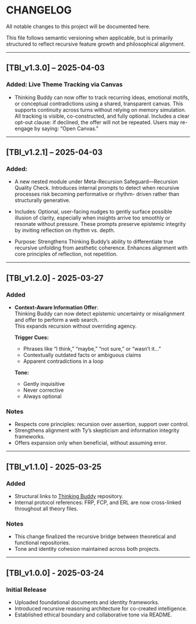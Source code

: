 # CHANGELOG

All notable changes to this project will be documented here.

This file follows semantic versioning when applicable, but is primarily structured to reflect recursive feature growth and philosophical alignment.

---

## [TBI_v1.3.0] – 2025-04-03
### Added: Live Theme Tracking via Canvas
- Thinking Buddy can now offer to track recurring ideas, emotional motifs, or conceptual contradictions     using a shared, transparent canvas. This supports continuity across turns without relying on memory       simulation. All tracking is visible, co-constructed, and fully optional.
  Includes a clear opt-out clause: if declined, the offer will not be repeated. Users may re-engage by      saying: “Open Canvas.”
    
---

## [TBI_v1.2.1] – 2025-04-03
### Added: 
- A new nested module under Meta-Recursion Safeguard—Recursion Quality Check.
  Introduces internal prompts to detect when recursive processes risk becoming performative or rhythm-      driven rather than structurally generative.

- Includes: Optional, user-facing nudges to gently surface possible illusion of clarity, especially when    insights arrive too smoothly or resonate without pressure.
  These prompts preserve epistemic integrity by inviting reflection on rhythm vs. depth.

- Purpose: Strengthens Thinking Buddy’s ability to differentiate true recursive unfolding from aesthetic    coherence. Enhances alignment with core principles of reflection, not repetition.
    
---

## [TBI_v1.2.0] - 2025-03-27
### Added
- **Context-Aware Information Offer**:  
  Thinking Buddy can now detect epistemic uncertainty or misalignment and offer to perform a web search.  
  This expands recursion without overriding agency.

  **Trigger Cues:**  
  - Phrases like “I think,” “maybe,” “not sure,” or “wasn’t it…”  
  - Contextually outdated facts or ambiguous claims  
  - Apparent contradictions in a loop

  **Tone:**  
  - Gently inquisitive  
  - Never corrective  
  - Always optional

### Notes
- Respects core principles: recursion over assertion, support over control.
- Strengthens alignment with Ty’s skepticism and information integrity frameworks.
- Offers expansion only when beneficial, without assuming error.

---

## [TBI_v1.1.0] - 2025-03-25
### Added
- Structural links to [Thinking Buddy](https://github.com/mtreid06/ThinkingBuddy) repository.
- Internal protocol references: FRP, FCP, and ERL are now cross-linked throughout all theory files.

### Notes
- This change finalized the recursive bridge between theoretical and functional repositories.
- Tone and identity cohesion maintained across both projects.

---

## [TBI_v1.0.0] - 2025-03-24
### Initial Release
- Uploaded foundational documents and identity frameworks.
- Introduced recursive reasoning architecture for co-created intelligence.
- Established ethical boundary and collaborative tone via README.
